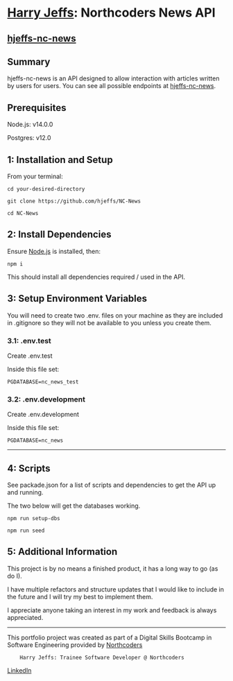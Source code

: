 # [Harry Jeffs](https://www.linkedin.com/in/harry-jeffs-195545308/): Northcoders News API

## [hjeffs-nc-news](https://hjeffs-nc-news.onrender.com/api)

## Summary

hjeffs-nc-news is an API designed to allow interaction with articles written by users for users. You can see all possible endpoints at [hjeffs-nc-news](https://hjeffs-nc-news.onrender.com/api).

## Prerequisites

Node.js: v14.0.0

Postgres: v12.0

## 1: Installation and Setup

From your terminal:

    cd your-desired-directory

    git clone https://github.com/hjeffs/NC-News

    cd NC-News 

## 2: Install Dependencies

Ensure [Node.js](https://nodejs.org/en) is installed, then:

    npm i

This should install all dependencies required / used in the API.

## 3: Setup Environment Variables

You will need to create two .env. files on your machine as they are included in .gitignore so they will not be available to you unless you create them.

### 3.1: .env.test

Create .env.test

Inside this file set:

    PGDATABASE=nc_news_test

### 3.2: .env.development

Create .env.development

 Inside this file set:

    PGDATABASE=nc_news

--- 

## 4: Scripts

See packade.json for a list of scripts and dependencies to get the API up and running. 

The two below will get the databases working. 

    npm run setup-dbs

    npm run seed 

## 5: Additional Information

This project is by no means a finished product, it has a long way to go (as do I).

I have multiple refactors and structure updates that I would like to include in the future and I will try my best to implement them.

I appreciate anyone taking an interest in my work and feedback is always appreciated.

---
This portfolio project was created as part of a Digital Skills Bootcamp in Software Engineering provided by [Northcoders](https://northcoders.com/)

        Harry Jeffs: Trainee Software Developer @ Northcoders

[LinkedIn](https://www.linkedin.com/in/harry-jeffs-195545308/)